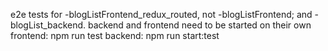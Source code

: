 e2e tests for -blogListFrontend_redux_routed, not -blogListFrontend; and -blogList_backend.
backend and frontend need to be started on their own
frontend: npm run test
backend: npm run start:test
